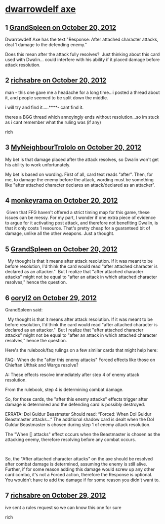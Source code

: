 # [dwarrowdelf axe](https://community.fantasyflightgames.com/topic/73051-dwarrowdelf-axe/)

## 1 [GrandSpleen on October 20, 2012](https://community.fantasyflightgames.com/topic/73051-dwarrowdelf-axe/?do=findComment&comment=712397)

Dwarrowdelf Axe has the text:"Response: After attached character attacks, deal 1 damage to the defending enemy." 

Does this mean after the attack fully resolves?  Just thinking about this card used with Dwalin… could interfere with his ability if it placed damage before attack resolution.

## 2 [richsabre on October 20, 2012](https://community.fantasyflightgames.com/topic/73051-dwarrowdelf-axe/?do=findComment&comment=712474)

man - this one gave me a headache for a long time…i posted a thread about it, and people seemed to be split down the middle.

i will try and find it…..****- cant find it.

theres a BGG thread which annoyingly ends without resolution…so im stuck as i cant remember what the ruling was (if any)

rich

## 3 [MyNeighbourTrololo on October 20, 2012](https://community.fantasyflightgames.com/topic/73051-dwarrowdelf-axe/?do=findComment&comment=712481)

My bet is that damage placed after the attack resolves, so Dwalin won't get his ability to work unfortunately.

My bet is based on wording. First of all, card text reads "after". Then, for me, to damage the enemy before the attack, wording must be something like "after attached character declares an attack/declared as an attacker". 

## 4 [monkeyrama on October 20, 2012](https://community.fantasyflightgames.com/topic/73051-dwarrowdelf-axe/?do=findComment&comment=712485)

 Given that FFG haven't offered a strict timing map for this game, these issues can be messy. For my part, I wonder if one extra piece of evidence to argue for it activating post attack, and therefore not benefiting Dwalin, is that it only costs 1 resource. That's pretty cheap for a guaranteed bit of damage, unlike all the other weapons. Just a thought.

## 5 [GrandSpleen on October 20, 2012](https://community.fantasyflightgames.com/topic/73051-dwarrowdelf-axe/?do=findComment&comment=712623)

  My thought is that it means after attack resolution. If it was meant to be before resolution, I'd think the card would read "after attached character is declared as an attacker."  But I realize that "after attached character attacks" might not be equal to "after an attack in which attached character resolves," hence the question.

## 6 [ooryl2 on October 29, 2012](https://community.fantasyflightgames.com/topic/73051-dwarrowdelf-axe/?do=findComment&comment=716185)

GrandSpleen said:

  My thought is that it means after attack resolution. If it was meant to be before resolution, I'd think the card would read "after attached character is declared as an attacker."  But I realize that "after attached character attacks" might not be equal to "after an attack in which attached character resolves," hence the question.



Here's the rulebook/faq rulings on a few similar cards that might help here:

FAQ:  When do the "after this enemy attacks" Forced effects like those on Chieftan Ufthak and Wargs resolve?

A: These effects resolve immediately after step 4 of enemy attack resolution.

From the rulebook, step 4 is determining combat damage.

So, for those cards, the "after this enemy attacks" effects trigger after damage is determined and the defending card is possibly destroyed.

ERRATA: Dol Guldur Beastmster
Should read: “Forced: When Dol Guldur Beastmaster
attacks…”
The additional shadow card is dealt when the Dol
Guldur Beastmaster is chosen during step 1 of enemy
attack resolution.

The "When [] attacks" effect occurs when the Beastmaster is chosen as the attacking enemy, therefore resolving before any combat occurs.

 

So, the "After attached character attacks" on the axe should be resolved after combat damage is determined, assuming the enemy is still alive.  Further, if for some reason adding this damage would screw up any other card combo, it's not a Forced action, therefore the Response is optional.  You wouldn't have to add the damage if for some reason you didn't want to.

## 7 [richsabre on October 29, 2012](https://community.fantasyflightgames.com/topic/73051-dwarrowdelf-axe/?do=findComment&comment=716269)

ive sent a rules request so we can know this one for sure

rich

